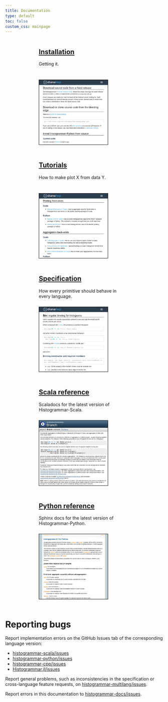 ```yaml
---
title: Documentation
type: default
toc: false
custom_css: mainpage
---
```


<div style="text-align: center;">

<div style="width: 260px; vertical-align: top; display: inline-block; margin-right: 30px; margin-bottom: 20px; text-align: left;">
<h2><a href="install">Installation</a></h2>
<p style="height: 45px;">Getting it.</p>
<a href="install"><img src="images/install.png" style="margin: 0px;" alt="Installation"></a>
</div>

<div style="width: 260px; vertical-align: top; display: inline-block; margin-right: 30px; margin-bottom: 20px; text-align: left;">
<h2><a href="tutorials">Tutorials</a></h2>
<p style="height: 45px;">How to make plot X from data Y.</p>
<a href="tutorials"><img src="images/tutorials.png" style="margin: 0px;" alt="Tutorials"></a>
</div>

<div style="width: 260px; vertical-align: top; display: inline-block; margin-right: 30px; margin-bottom: 20px; text-align: left;">
<h2><a href="specification">Specification</a></h2>
<p style="height: 45px;">How every primitive should behave in every language.</p>
<a href="specification"><img src="images/specification.png" style="margin: 0px;" alt="Specification"></a>
</div>

<div style="width: 260px; vertical-align: top; display: inline-block; margin-right: 30px; margin-bottom: 20px; text-align: left;">
<h2><a href="http://histogrammar.org/scala/latest/#org.dianahep.histogrammar.package">Scala reference</a></h2>
<p style="height: 45px;">Scaladocs for the latest version of Histogrammar-Scala.</p>
<a href="http://histogrammar.org/scala/latest/#org.dianahep.histogrammar.package"><img src="images/scaladocs.png" style="margin: 0px;" alt="Scaladocs"></a>
</div>

<div style="width: 260px; vertical-align: top; display: inline-block; margin-right: 30px; margin-bottom: 20px; text-align: left;">
<h2><a href="http://histogrammar.org/python/latest/">Python reference</a></h2>
<p style="height: 45px;">Sphinx docs for the latest version of Histogrammar-Python.</p>
<a href="http://histogrammar.org/python/latest/"><img src="images/sphinx.png" style="margin: 0px;" alt="Sphinx"></a>
</div>

</div>

# Reporting bugs

Report implementation errors on the GitHub Issues tab of the corresponding language version:

   * [histogrammar-scala/issues](https://github.com/histogrammar/histogrammar-scala/issues)
   * [histogrammar-python/issues](https://github.com/histogrammar/histogrammar-python/issues)
   * [histogrammar-cpp/issues](https://github.com/histogrammar/histogrammar-cpp/issues)
   * [Histogrammar.jl/issues](https://github.com/histogrammar/Histogrammar.jl/issues)

Report general problems, such as inconsistencies in the specification or cross-language feature requests, on [histogrammar-multilang/issues](https://github.com/histogrammar/histogrammar-multilang/issues).

Report errors in this documentation to [histogrammar-docs/issues](https://github.com/histogrammar/histogrammar-docs/issues).

